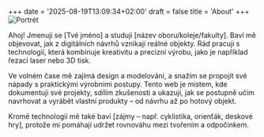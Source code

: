 +++
date = '2025-08-19T13:09:34+02:00'
draft = false
title = 'About'
+++
![Portrét](/Web-3_0/images/image_3.jpg)

Ahoj! Jmenuji se [Tvé jméno] a studuji [název oboru/koleje/fakulty]. Baví mě objevovat, jak z digitálních návrhů vznikají reálné objekty. Rád pracuji s technologií, která kombinuje kreativitu a precizní výrobu, jako je například řezací laser nebo 3D tisk.

Ve volném čase mě zajímá design a modelování, a snažím se propojit své nápady s praktickými výrobními postupy. Tento web je místem, kde dokumentuji své projekty, sdílím zkušenosti a ukazuji, jak se postupně učím navrhovat a vyrábět vlastní produkty – od návrhu až po hotový objekt.

Kromě technologií mě také baví [zájmy – např. cyklistika, orienťák, deskové hry], protože mi pomáhají udržet rovnováhu mezi tvořením a odpočinkem.